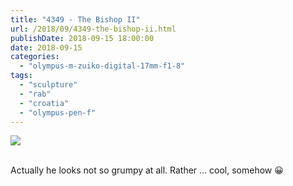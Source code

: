 ```yaml
---
title: "4349 - The Bishop II"
url: /2018/09/4349-the-bishop-ii.html
publishDate: 2018-09-15 18:00:00
date: 2018-09-15
categories: 
  - "olympus-m-zuiko-digital-17mm-f1-8"
tags: 
  - "sculpture"
  - "rab"
  - "croatia"
  - "olympus-pen-f"
---
```

<div class="container">
<div class="center"><a target="_blank" href="https://d25zfm9zpd7gm5.cloudfront.net/1200x1200/2017/20170718_200742_lr.jpg"><img class="webfeedsFeaturedVisual" src="https://d25zfm9zpd7gm5.cloudfront.net/0600x0600/2017/20170718_200742_lr.jpg" /></a></div>
</div>
<br />

Actually he looks not so grumpy at all. Rather ... cool, somehow :grinning: